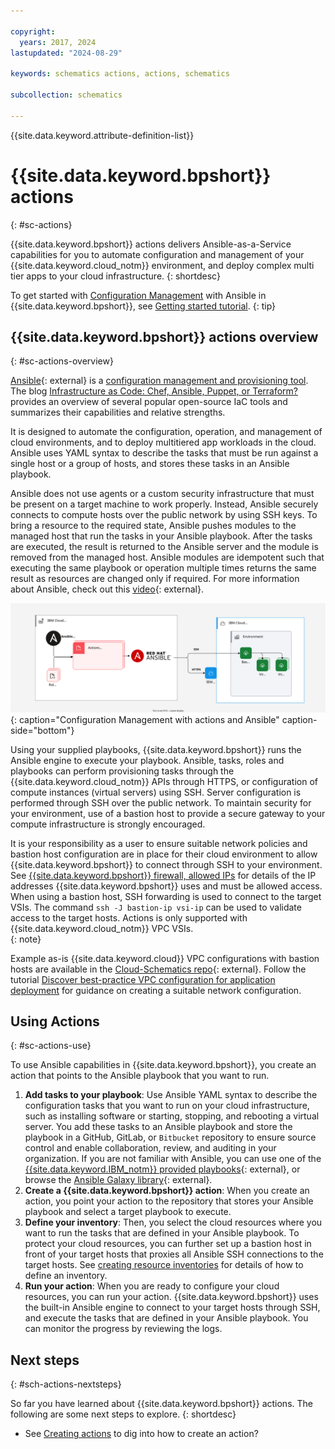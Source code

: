 ```yaml
---

copyright:
  years: 2017, 2024
lastupdated: "2024-08-29"

keywords: schematics actions, actions, schematics

subcollection: schematics

---
```


{{site.data.keyword.attribute-definition-list}}

# {{site.data.keyword.bpshort}} actions
{: #sc-actions}

{{site.data.keyword.bpshort}} actions delivers Ansible-as-a-Service capabilities for you to automate configuration and management of your {{site.data.keyword.cloud_notm}} environment, and deploy complex multi tier apps to your cloud infrastructure.
{: shortdesc}

To get started with [Configuration Management](/docs/schematics?topic=schematics-schematics-open-projects#sc-iac-cm) with Ansible in {{site.data.keyword.bpshort}}, see [Getting started tutorial](/docs/schematics?topic=schematics-getting-started-ansible).
{: tip}

## {{site.data.keyword.bpshort}} actions overview
{: #sc-actions-overview}

[Ansible](https://www.ansible.com/){: external} is a [configuration management and provisioning tool](/docs/schematics?topic=schematics-schematics-open-projects). The blog [Infrastructure as Code: Chef, Ansible, Puppet, or Terraform?](https://www.ibm.com/blog/end-to-end-application-provisioning-with-ansible-and-terraform/) provides an overview of several popular open-source IaC tools and summarizes their capabilities and relative strengths.

It is designed to automate the configuration, operation, and management of cloud environments, and to deploy multitiered app workloads in the cloud. Ansible uses YAML syntax to describe the tasks that must be run against a single host or a group of hosts, and stores these tasks in an Ansible playbook.

Ansible does not use agents or a custom security infrastructure that must be present on a target machine to work properly. Instead, Ansible securely connects to compute hosts over the public network by using SSH keys. To bring a resource to the required state, Ansible pushes modules to the managed host that run the tasks in your Ansible playbook. After the tasks are executed, the result is returned to the Ansible server and the module is removed from the managed host. Ansible modules are idempotent such that executing the same playbook or operation multiple times returns the same result as resources are changed only if required. For more information about Ansible, check out this [video](https://www.youtube.com/watch?v=fHO1X93e4WA){: external}.

![Configuration Management with actions and Ansible](/images/new/sc-actions.svg){: caption="Configuration Management with actions and Ansible" caption-side="bottom"}

Using your supplied playbooks, {{site.data.keyword.bpshort}} runs the Ansible engine to execute your playbook. Ansible, tasks, roles and playbooks can perform provisioning tasks through the {{site.data.keyword.cloud_notm}} APIs through HTTPS, or configuration of compute instances (virtual servers) using SSH. Server configuration is performed through SSH over the public network. To maintain security for your environment, use of a bastion host to provide a secure gateway to your compute infrastructure is strongly encouraged.

It is your responsibility as a user to ensure suitable network policies and bastion host configuration are in place for their cloud environment to allow {{site.data.keyword.bpshort}} to connect through SSH to your environment. See [{{site.data.keyword.bpshort}} firewall, allowed IPs](/docs/schematics?topic=schematics-allowed-ipaddresses) for details of the IP addresses {{site.data.keyword.bpshort}} uses and must be allowed access. When using a bastion host, SSH forwarding is used to connect to the target VSIs. The command `ssh -J bastion-ip vsi-ip` can be used to validate access to the target hosts. Actions is only supported with {{site.data.keyword.cloud_notm}} VPC VSIs.  
{: note}

Example as-is {{site.data.keyword.cloud}} VPC configurations with bastion hosts are available in the [Cloud-Schematics repo](https://github.com/orgs/Cloud-Schematics/repositories?q=bastion&type=all&language=&sort=){: external}. Follow the tutorial [Discover best-practice VPC configuration for application deployment](https://developer.ibm.com/articles/secure-vpc-access-with-a-bastion-host-and-terraform/) for guidance on creating a suitable network configuration.

## Using Actions
{: #sc-actions-use}

To use Ansible capabilities in {{site.data.keyword.bpshort}}, you create an action that points to the Ansible playbook that you want to run.

1. **Add tasks to your playbook**: Use Ansible YAML syntax to describe the configuration tasks that you want to run on your cloud infrastructure, such as installing software or starting, stopping, and rebooting a virtual server. You add these tasks to an Ansible playbook and store the playbook in a GitHub, GitLab, or `Bitbucket` repository to ensure source control and enable collaboration, review, and auditing in your organization. If you are not familiar with Ansible, you can use one of the [{{site.data.keyword.IBM_notm}} provided playbooks](https://github.com/Cloud-Schematics){: external}, or browse the [Ansible Galaxy library](https://galaxy.ansible.com/){: external}.
2. **Create a {{site.data.keyword.bpshort}} action**: When you create an action, you point your action to the repository that stores your Ansible playbook and select a target playbook to execute. 
3. **Define your inventory**: Then, you select the cloud resources where you want to run the tasks that are defined in your Ansible playbook. To protect your cloud resources, you can further set up a bastion host in front of your target hosts that proxies all Ansible SSH connections to the target hosts. See [creating resource inventories](/docs/schematics?topic=schematics-inventories-setup) for details of how to define an inventory.
4. **Run your action**: When you are ready to configure your cloud resources, you can run your action. {{site.data.keyword.bpshort}} uses the built-in Ansible engine to connect to your target hosts through SSH, and execute the tasks that are defined in your Ansible playbook. You can monitor the progress by reviewing the logs.

## Next steps
{: #sch-actions-nextsteps}

So far you have learned about {{site.data.keyword.bpshort}} actions. The following are some next steps to explore.
{: shortdesc}

- See [Creating actions](/docs/schematics?topic=schematics-action-working#create-action) to dig into how to create an action?
